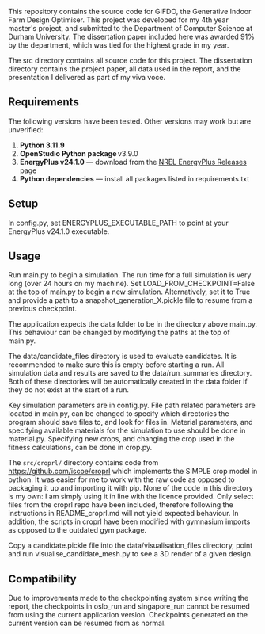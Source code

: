 This repository contains the source code for GIFDO, the Generative Indoor Farm Design Optimiser. This project was developed for my 4th year master's project, and submitted to the Department of Computer Science at Durham University. The dissertation paper included here was awarded 91% by the department, which was tied for the highest grade in my year.

The src directory contains all source code for this project.
The dissertation directory contains the project paper, all data used in the report, and the presentation I delivered as part of my viva voce.

## Requirements
The following versions have been tested. Other versions may work but are unverified:

1. **Python 3.11.9**  
2. **OpenStudio Python package** v3.9.0 
3. **EnergyPlus v24.1.0** — download from the [NREL EnergyPlus Releases](https://github.com/NREL/EnergyPlusRelease/releases) page  
4. **Python dependencies** — install all packages listed in requirements.txt

## Setup
In config.py, set ENERGYPLUS_EXECUTABLE_PATH to point at your EnergyPlus v24.1.0 executable.

## Usage
Run main.py to begin a simulation. The run time for a full simulation is very long (over 24 hours on my machine). Set LOAD_FROM_CHECKPOINT=False at the top of main.py to begin a new simulation. Alternatively, set it to True and provide a path to a snapshot_generation_X.pickle file to resume from a previous checkpoint.

The application expects the data folder to be in the directory above main.py. This behaviour can be changed by modifying the paths at the top of main.py.

The data/candidate_files directory is used to evaluate candidates. It is recommended to make sure this is empty before starting a run. All simulation data and results are saved to the data/run_summaries directory. Both of these directories will be automatically created in the data folder if they do not exist at the start of a run.

Key simulation parameters are in config.py.
File path related parameters are located in main.py, can be changed to specify which directories the program should save files to, and look for files in.
Material parameters, and specifying available materials for the simulation to use should be done in material.py.
Specifying new crops, and changing the crop used in the fitness calculations, can be done in crop.py.

The `src/croprl/` directory contains code from https://github.com/iscoe/croprl which implements the SIMPLE crop model in python. It was easier for me to work with the raw code as opposed to packaging it up and importing it with pip. None of the code in this directory is my own: I am simply using it in line with the licence provided. Only select files from the croprl repo have been included, therefore following the instructions in README_croprl.md will not yield expected behaviour. In addition, the scripts in croprl have been modified with gymnasium imports as opposed to the outdated gym package.

Copy a candidate.pickle file into the data/visualisation_files directory, point and run visualise_candidate_mesh.py to see a 3D render of a given design.

## Compatibility
Due to improvements made to the checkpointing system since writing the report, the checkpoints in oslo_run and singapore_run cannot be resumed from using the current application version. Checkpoints generated on the current version can be resumed from as normal.

